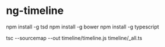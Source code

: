 ng-timeline
===========

npm install -g tsd
npm install -g bower
npm install -g typescript

tsc --sourcemap --out timeline/timeline.js timeline/_all.ts